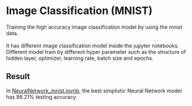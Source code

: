 # Image Classification (MNIST)
Training the high accuracy image classification model by using the mnist data.
<br>
<br>
It has different image classification model inside the jupyter notebooks.
Different model train by different hyper parameter such as the structure of hidden layer, optimizer, learning rate, batch size and epochs.
<br>
## Result
In [NeuralNetwork_mnist.ipynb](https://github.com/pych0413/mnist_ImageClassification/blob/master/NeuralNetwork_mnist.ipynb), the best simplistic Neural Network model has 98.21% testing accuracy.
